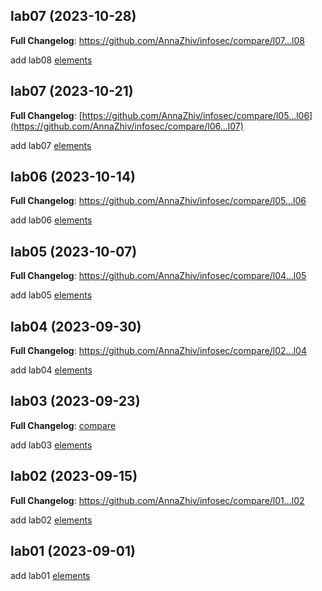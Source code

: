 ## lab07 (2023-10-28)

**Full Changelog**: https://github.com/AnnaZhiv/infosec/compare/l07...l08

add lab08 [elements](https://github.com/AnnaZhiv/infosec/commit/17274a5b7b386c146132bf678deb725e96a30381)

## lab07 (2023-10-21)

**Full Changelog**: [https://github.com/AnnaZhiv/infosec/compare/l05...l06](https://github.com/AnnaZhiv/infosec/compare/l06...l07)

add lab07 [elements](https://github.com/AnnaZhiv/infosec/commit/3f33aca04046e89f0783e64aebc4b55c17af9922)

## lab06 (2023-10-14)

**Full Changelog**: https://github.com/AnnaZhiv/infosec/compare/l05...l06

add lab06 [elements](https://github.com/AnnaZhiv/infosec/commit/063c39219a762fcf30d11b11da49ebb2b28212e7)

## lab05 (2023-10-07)

**Full Changelog**: https://github.com/AnnaZhiv/infosec/compare/l04...l05

add lab05 [elements](https://github.com/AnnaZhiv/infosec/commit/3101d110153d2ca450c2270b2ac65c5936942895)

## lab04 (2023-09-30)

**Full Changelog**: https://github.com/AnnaZhiv/infosec/compare/l02...l04

add lab04 [elements](https://github.com/AnnaZhiv/infosec/commit/ff75f9370f2de30f6b5101d526e6051463ca0e30)

## lab03 (2023-09-23)

**Full Changelog**: [compare](https://github.com/AnnaZhiv/infosec/compare/l02...l03)

add lab03 [elements](https://github.com/AnnaZhiv/infosec/commit/8e1b35cc024dcde2d25f12baf7fd9640118e6edb)

## lab02 (2023-09-15)

**Full Changelog**: https://github.com/AnnaZhiv/infosec/compare/l01...l02

add lab02 [elements](https://github.com/AnnaZhiv/infosec/commit/b51cf72dbbaf184216b95636684b1a794e5c2836)

## lab01 (2023-09-01)

add lab01 [elements]( https://github.com/AnnaZhiv/infosec/commits/l01) 
